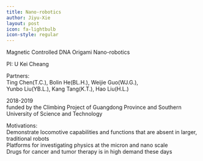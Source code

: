 ```yaml
---
title: Nano-robotics
author: Jiyu-Xie
layout: post
icon: fa-lightbulb
icon-style: regular
---
```

Magnetic Controlled DNA Origami Nano-robotics

PI: U Kei Cheang<br>

Partners:<br>
Ting Chen(T.C.), Bolin He(BL.H.), Weijie Guo(WJ.G.),<br>
Yunbo Liu(YB.L.), Kang Tang(K.T.), Hao Liu(H.L.)<br>

2018-2019<br>
funded by the Climbing Project of Guangdong Province and Southern University of Science and Technology<br>

Motivations:<br>
Demonstrate locomotive capabilities and functions that are absent in larger, traditional robots<br>
Platforms for investigating physics at the micron and nano scale<br>
Drugs for cancer and tumor therapy is in high demand these days<br>